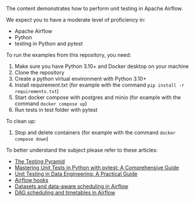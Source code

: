 The content demonstrates how to perform unit testing in Apache Airflow.

We expect you to have a moderate level of proficiency in:

- Apache Airflow
- Python
- testing in Python and pytest

To run the examples from this repository, you need:

1. Make sure you have Python 3.10+ and Docker desktop on your machine
2. Clone the repository
3. Create a python virtual environment with Python 3.10+
4. Install requirement.txt (for example with the command `pip install -r requirements.txt`)
5. Start docker compose with postgres and minio (for example with the command `docker compose up`)
6. Run tests in test folder with pytest

To clean up:

1. Stop and delete containers (for example with the command `docker compose down`)

To better understand the subject please refer to these articles:

- [The Testing Pyramid](https://medium.com/contino-engineering/knowthe-testing-pyramid-42a4b3573988)
- [Mastering Unit Tests in Python with pytest: A Comprehensive Guide](https://medium.com/@adocquin/mastering-unit-tests-in-python-with-pytest-a-comprehensive-guide-896c8c894304)
- [Unit Testing in Data Engineering: A Practical Guide](https://medium.com/@samzamany/unit-testing-in-data-engineering-a-practical-guide-91196afdf32a)
- [Airflow hooks](https://docs.astronomer.io/learn/what-is-a-hook)
- [Datasets and data-aware scheduling in Airflow](https://docs.astronomer.io/learn/airflow-datasets)
- [DAG scheduling and timetables in Airflow](https://docs.astronomer.io/learn/scheduling-in-airflow)

